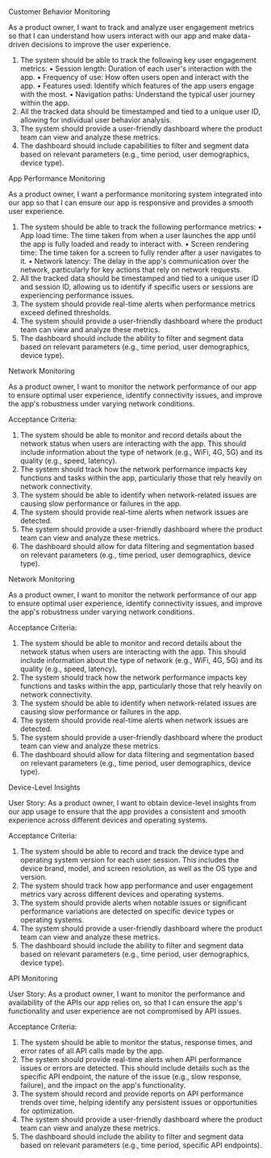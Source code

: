 Customer Behavior Monitoring

As a product owner, I want to track and analyze user engagement metrics so that I can understand how users interact with our app and make data-driven decisions to improve the user experience.

1.	The system should be able to track the following key user engagement metrics:
•	Session length: Duration of each user's interaction with the app.
•	Frequency of use: How often users open and interact with the app.
•	Features used: Identify which features of the app users engage with the most.
•	Navigation paths: Understand the typical user journey within the app.
2.	All the tracked data should be timestamped and tied to a unique user ID, allowing for individual user behavior analysis.
3.	The system should provide a user-friendly dashboard where the product team can view and analyze these metrics.
4.	The dashboard should include capabilities to filter and segment data based on relevant parameters (e.g., time period, user demographics, device type).


App Performance Monitoring

As a product owner, I want a performance monitoring system integrated into our app so that I can ensure our app is responsive and provides a smooth user experience.
1.	The system should be able to track the following performance metrics:
•	App load time: The time taken from when a user launches the app until the app is fully loaded and ready to interact with.
•	Screen rendering time: The time taken for a screen to fully render after a user navigates to it.
•	Network latency: The delay in the app's communication over the network, particularly for key actions that rely on network requests.
2.	All the tracked data should be timestamped and tied to a unique user ID and session ID, allowing us to identify if specific users or sessions are experiencing performance issues.
3.	The system should provide real-time alerts when performance metrics exceed defined thresholds.
4.	The system should provide a user-friendly dashboard where the product team can view and analyze these metrics.
5.	The dashboard should include the ability to filter and segment data based on relevant parameters (e.g., time period, user demographics, device type).

Network Monitoring

As a product owner, I want to monitor the network performance of our app to ensure optimal user experience, identify connectivity issues, and improve the app's robustness under varying network conditions.

Acceptance Criteria:
1.	The system should be able to monitor and record details about the network status when users are interacting with the app. This should include information about the type of network (e.g., WiFi, 4G, 5G) and its quality (e.g., speed, latency).
2.	The system should track how the network performance impacts key functions and tasks within the app, particularly those that rely heavily on network connectivity.
3.	The system should be able to identify when network-related issues are causing slow performance or failures in the app.
4.	The system should provide real-time alerts when network issues are detected.
5.	The system should provide a user-friendly dashboard where the product team can view and analyze these metrics.
6.	The dashboard should allow for data filtering and segmentation based on relevant parameters (e.g., time period, user demographics, device type).


Network Monitoring

As a product owner, I want to monitor the network performance of our app to ensure optimal user experience, identify connectivity issues, and improve the app's robustness under varying network conditions.

Acceptance Criteria:
1.	The system should be able to monitor and record details about the network status when users are interacting with the app. This should include information about the type of network (e.g., WiFi, 4G, 5G) and its quality (e.g., speed, latency).
2.	The system should track how the network performance impacts key functions and tasks within the app, particularly those that rely heavily on network connectivity.
3.	The system should be able to identify when network-related issues are causing slow performance or failures in the app.
4.	The system should provide real-time alerts when network issues are detected.
5.	The system should provide a user-friendly dashboard where the product team can view and analyze these metrics.
6.	The dashboard should allow for data filtering and segmentation based on relevant parameters (e.g., time period, user demographics, device type).


Device-Level Insights


User Story:
As a product owner, I want to obtain device-level insights from our app usage to ensure that the app provides a consistent and smooth experience across different devices and operating systems.

Acceptance Criteria:
1.	The system should be able to record and track the device type and operating system version for each user session. This includes the device brand, model, and screen resolution, as well as the OS type and version.
2.	The system should track how app performance and user engagement metrics vary across different devices and operating systems.
3.	The system should provide alerts when notable issues or significant performance variations are detected on specific device types or operating systems.
4.	The system should provide a user-friendly dashboard where the product team can view and analyze these metrics.
5.	The dashboard should include the ability to filter and segment data based on relevant parameters (e.g., time period, user demographics, device type).


API Monitoring

User Story:
As a product owner, I want to monitor the performance and availability of the APIs our app relies on, so that I can ensure the app's functionality and user experience are not compromised by API issues.

Acceptance Criteria:
1.	The system should be able to monitor the status, response times, and error rates of all API calls made by the app.
2.	The system should provide real-time alerts when API performance issues or errors are detected. This should include details such as the specific API endpoint, the nature of the issue (e.g., slow response, failure), and the impact on the app's functionality.
3.	The system should record and provide reports on API performance trends over time, helping identify any persistent issues or opportunities for optimization.
4.	The system should provide a user-friendly dashboard where the product team can view and analyze these metrics.
5.	The dashboard should include the ability to filter and segment data based on relevant parameters (e.g., time period, specific API endpoints).

